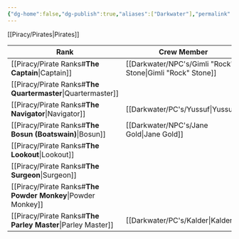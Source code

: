 ```yaml
---
{"dg-home":false,"dg-publish":true,"aliases":["Darkwater"],"permalink":"/darkwater/darkwater-pirates/","dgPassFrontmatter":true,"created":"2025-03-25T00:20:12.876+11:00","updated":"2025-03-30T01:28:01.995+11:00"}
---
```


[[Piracy/Pirates\|Pirates]]

| Rank                                                  | Crew Member            |
| ----------------------------------------------------- | ---------------------- |
| [[Piracy/Pirate Ranks#**The Captain**\|Captain]]             | [[Darkwater/NPC's/Gimli "Rock" Stone\|Gimli "Rock" Stone]] |
| [[Piracy/Pirate Ranks#**The Quartermaster**\|Quartermaster]] |                        |
| [[Piracy/Pirate Ranks#**The Navigator**\|Navigator]]         | [[Darkwater/PC's/Yussuf\|Yussuf]]             |
| [[Piracy/Pirate Ranks#**The Bosun (Boatswain)**\|Bosun]]     | [[Darkwater/NPC's/Jane Gold\|Jane Gold]]          |
| [[Piracy/Pirate Ranks#**The Lookout**\|Lookout]]             |                        |
| [[Piracy/Pirate Ranks#**The Surgeon**\|Surgeon]]             |                        |
| [[Piracy/Pirate Ranks#**The Powder Monkey**\|Powder Monkey]] |                        |
| [[Piracy/Pirate Ranks#**The Parley Master**\|Parley Master]] | [[Darkwater/PC's/Kalder\|Kalder]]             |
